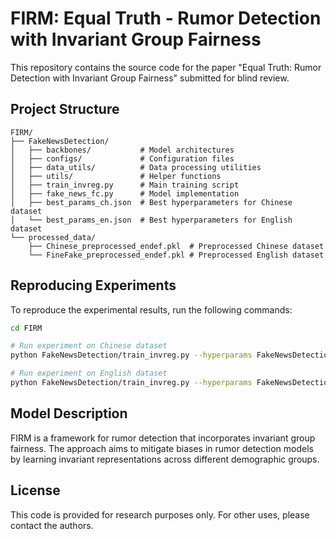 # FIRM: Equal Truth - Rumor Detection with Invariant Group Fairness

This repository contains the source code for the paper "Equal Truth: Rumor Detection with Invariant Group Fairness" submitted for blind review.

## Project Structure
```
FIRM/
├── FakeNewsDetection/
│   ├── backbones/           # Model architectures
│   ├── configs/             # Configuration files
│   ├── data_utils/          # Data processing utilities
│   ├── utils/               # Helper functions
│   ├── train_invreg.py      # Main training script
│   ├── fake_news_fc.py      # Model implementation
│   ├── best_params_ch.json  # Best hyperparameters for Chinese dataset
│   └── best_params_en.json  # Best hyperparameters for English dataset
└── processed_data/
    ├── Chinese_preprocessed_endef.pkl  # Preprocessed Chinese dataset
    └── FineFake_preprocessed_endef.pkl # Preprocessed English dataset
```

## Reproducing Experiments

To reproduce the experimental results, run the following commands:

```bash
cd FIRM

# Run experiment on Chinese dataset
python FakeNewsDetection/train_invreg.py --hyperparams FakeNewsDetection/best_params_ch.json --language ch --data_path ./processed_data/Chinese_preprocessed_endef.pkl

# Run experiment on English dataset
python FakeNewsDetection/train_invreg.py --hyperparams FakeNewsDetection/best_params_en.json --language en --data_path ./processed_data/FineFake_preprocessed_endef.pkl
```

## Model Description

FIRM is a framework for rumor detection that incorporates invariant group fairness. The approach aims to mitigate biases in rumor detection models by learning invariant representations across different demographic groups.

## License

This code is provided for research purposes only. For other uses, please contact the authors.